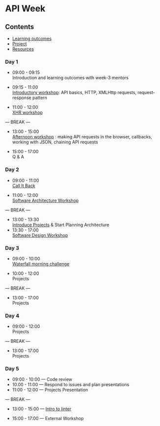 # API Week

## Contents

- [Learning outcomes](./learning-outcomes.md)
- [Project](./project.md)
- [Resources](./resources)

### Day 1

- 09:00 - 09:15 <br /> Introduction and learning outcomes with week-3 mentors

- 09:15 - 11:00 <br /> [Introductory workshop](https://github.com/foundersandcoders/api-workshop): API basics, HTTP, XMLHttp requests, request-response pattern

- 11:00 - 12:00 <br /> [XHR workshop](https://github.com/foundersandcoders/xhr-workshop)

— BREAK —

- 13:00 - 15:00 <br /> [Afternoon workshop](https://github.com/emilyb7/workshop-APIs) : making API requests in the browser, callbacks, working with JSON, chaining API requests

- 15:00 - 17:00 <br /> Q & A

### Day 2

- 09:00 - 11:00 <br />
  [Call It Back](https://github.com/shiryz/call-it-back)
  
- 11:00 - 12:00 <br />
  [Software Architecture Workshop](https://github.com/foundersandcoders/Workshop-Software-Architecture-Design)

— BREAK —

- 13:00 - 13:30 <br />
  [Introduce Projects](https://github.com/foundersandcoders/master-reference/blob/master/coursebook/week-3/project.md) & Start Planning Architecture
- 13:30 - 17:00 <br />
  [Software Design Workshop](https://github.com/foundersandcoders/ws-software-design-js)

### Day 3

- 09:00 - 10:00 <br /> [Waterfall morning challenge](https://github.com/foundersandcoders/mc-waterfall-chaser)

- 10:00 - 12:00 <br>
  Projects

— BREAK —

- 13:00 - 17:00<br>
  Projects

### Day 4

- 09:00 - 12:00 <br>
  Projects

— BREAK —

- 13:00 - 17:00 <br>
  Projects

### Day 5

- 09:00 - 10:00 — Code review 
- 10.00 - 11:00 — Respond to issues and plan presentations
- 11:00 - 12:00 — Projects Presentation

— BREAK —

- 13:00 - 15:00 — [Intro to linter](https://github.com/GSG-K3/master-reference/blob/master/coursebook/week-4/linter.md)

- 15:00 - 17:00 — External Workshop
